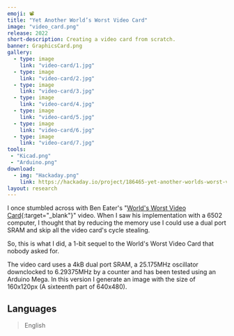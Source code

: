 ```yaml
---
emoji: 📽️
title: "Yet Another World’s Worst Video Card"
image: "video_card.png"
release: 2022
short-description: Creating a video card from scratch.
banner: GraphicsCard.png
gallery:
  - type: image
    link: "video-card/1.jpg"
  - type: image
    link: "video-card/2.jpg"
  - type: image
    link: "video-card/3.jpg"
  - type: image
    link: "video-card/4.jpg"
  - type: image
    link: "video-card/5.jpg"
  - type: image
    link: "video-card/6.jpg"
  - type: image
    link: "video-card/7.jpg"
tools:
 - "Kicad.png"
 - "Arduino.png"
download:
  - img: "Hackaday.png"
    link: https://hackaday.io/project/186465-yet-another-worlds-worst-video-card
layout: research
---
```


I once stumbled across with Ben Eater's "[World's Worst Video Card](https://www.youtube.com/watch?v=l7rce6IQDWs/){:target="_blank"}" video. When I saw his implementation with a 6502 computer, I thought that by reducing the memory use I could use a dual port SRAM and skip all the video card's cycle stealing.

So, this is what I did, a 1-bit sequel to the World's Worst Video Card that nobody asked for.

The video card uses a 4kB dual port SRAM, a 25.175MHz oscillator downclocked to 6.29375MHz by a counter and has been tested using an Arduino Mega. In this version I generate an image with the size of 160x120px (A sixteenth part of 640x480).

## Languages

> English
